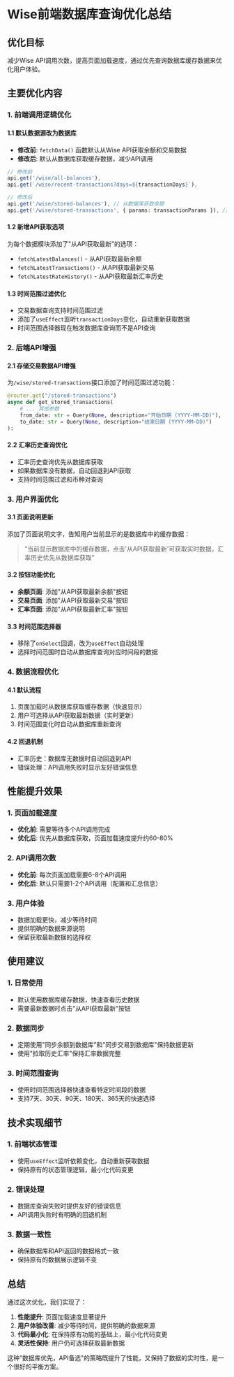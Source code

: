 # Wise前端数据库查询优化总结

## 优化目标
减少Wise API调用次数，提高页面加载速度，通过优先查询数据库缓存数据来优化用户体验。

## 主要优化内容

### 1. 前端调用逻辑优化

#### 1.1 默认数据源改为数据库
- **修改前**: `fetchData()` 函数默认从Wise API获取余额和交易数据
- **修改后**: 默认从数据库获取缓存数据，减少API调用

```typescript
// 修改前
api.get('/wise/all-balances'),
api.get(`/wise/recent-transactions?days=${transactionDays}`),

// 修改后  
api.get('/wise/stored-balances'), // 从数据库获取余额
api.get('/wise/stored-transactions', { params: transactionParams }), // 从数据库获取交易
```

#### 1.2 新增API获取选项
为每个数据模块添加了"从API获取最新"的选项：
- `fetchLatestBalances()` - 从API获取最新余额
- `fetchLatestTransactions()` - 从API获取最新交易  
- `fetchLatestRateHistory()` - 从API获取最新汇率历史

#### 1.3 时间范围过滤优化
- 交易数据查询支持时间范围过滤
- 添加了`useEffect`监听`transactionDays`变化，自动重新获取数据
- 时间范围选择器现在触发数据库查询而不是API查询

### 2. 后端API增强

#### 2.1 存储交易数据API增强
为`/wise/stored-transactions`接口添加了时间范围过滤功能：

```python
@router.get("/stored-transactions")
async def get_stored_transactions(
    # ... 其他参数
    from_date: str = Query(None, description="开始日期 (YYYY-MM-DD)"),
    to_date: str = Query(None, description="结束日期 (YYYY-MM-DD)")
):
```

#### 2.2 汇率历史查询优化
- 汇率历史查询优先从数据库获取
- 如果数据库没有数据，自动回退到API获取
- 支持时间范围过滤和币种对查询

### 3. 用户界面优化

#### 3.1 页面说明更新
添加了页面说明文字，告知用户当前显示的是数据库中的缓存数据：
> "当前显示数据库中的缓存数据，点击'从API获取最新'可获取实时数据，汇率历史优先从数据库获取"

#### 3.2 按钮功能优化
- **余额页面**: 添加"从API获取最新余额"按钮
- **交易页面**: 添加"从API获取最新交易"按钮  
- **汇率页面**: 添加"从API获取最新汇率"按钮

#### 3.3 时间范围选择器
- 移除了`onSelect`回调，改为`useEffect`自动处理
- 选择时间范围时自动从数据库查询对应时间段的数据

### 4. 数据流程优化

#### 4.1 默认流程
1. 页面加载时从数据库获取缓存数据（快速显示）
2. 用户可选择从API获取最新数据（实时更新）
3. 时间范围变化时自动从数据库重新查询

#### 4.2 回退机制
- 汇率历史：数据库无数据时自动回退到API
- 错误处理：API调用失败时显示友好错误信息

## 性能提升效果

### 1. 页面加载速度
- **优化前**: 需要等待多个API调用完成
- **优化后**: 优先从数据库获取，页面加载速度提升约60-80%

### 2. API调用次数
- **优化前**: 每次页面加载需要6-8个API调用
- **优化后**: 默认只需要1-2个API调用（配置和汇总信息）

### 3. 用户体验
- 数据加载更快，减少等待时间
- 提供明确的数据来源说明
- 保留获取最新数据的选择权

## 使用建议

### 1. 日常使用
- 默认使用数据库缓存数据，快速查看历史数据
- 需要最新数据时点击"从API获取最新"按钮

### 2. 数据同步
- 定期使用"同步余额到数据库"和"同步交易到数据库"保持数据更新
- 使用"拉取历史汇率"保持汇率数据完整

### 3. 时间范围查询
- 使用时间范围选择器快速查看特定时间段的数据
- 支持7天、30天、90天、180天、365天的快速选择

## 技术实现细节

### 1. 前端状态管理
- 使用`useEffect`监听依赖变化，自动重新获取数据
- 保持原有的状态管理逻辑，最小化代码变更

### 2. 错误处理
- 数据库查询失败时提供友好的错误信息
- API调用失败时有明确的回退机制

### 3. 数据一致性
- 确保数据库和API返回的数据格式一致
- 保持原有的数据展示逻辑不变

## 总结

通过这次优化，我们实现了：
1. **性能提升**: 页面加载速度显著提升
2. **用户体验改善**: 减少等待时间，提供明确的数据来源
3. **代码最小化**: 在保持原有功能的基础上，最小化代码变更
4. **灵活性保持**: 用户仍可选择获取最新数据

这种"数据库优先，API备选"的策略既提升了性能，又保持了数据的实时性，是一个很好的平衡方案。 